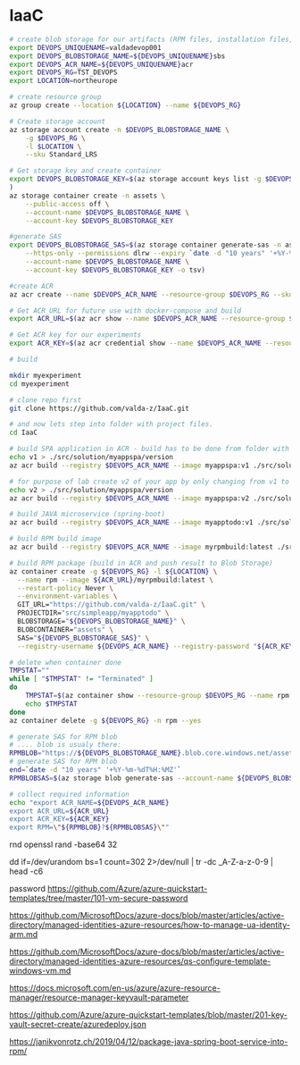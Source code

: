 # IaaC

```bash
# create blob storage for our artifacts (RPM files, installation files, binary files).
export DEVOPS_UNIQUENAME=valdadevop001
export DEVOPS_BLOBSTORAGE_NAME=${DEVOPS_UNIQUENAME}sbs
export DEVOPS_ACR_NAME=${DEVOPS_UNIQUENAME}acr
export DEVOPS_RG=TST_DEVOPS
export LOCATION=northeurope

# create resource group
az group create --location ${LOCATION} --name ${DEVOPS_RG}

# Create storage account
az storage account create -n $DEVOPS_BLOBSTORAGE_NAME \
    -g $DEVOPS_RG \
    -l $LOCATION \
    --sku Standard_LRS

# Get storage key and create container
export DEVOPS_BLOBSTORAGE_KEY=$(az storage account keys list -g $DEVOPS_RG -n $DEVOPS_BLOBSTORAGE_NAME --query [0].value -o tsv
)
az storage container create -n assets \
    --public-access off \
    --account-name $DEVOPS_BLOBSTORAGE_NAME \
    --account-key $DEVOPS_BLOBSTORAGE_KEY

#generate SAS
export DEVOPS_BLOBSTORAGE_SAS=$(az storage container generate-sas -n assets \
    --https-only --permissions dlrw --expiry `date -d "10 years" '+%Y-%m-%dT%H:%MZ'` \
    --account-name $DEVOPS_BLOBSTORAGE_NAME \
    --account-key $DEVOPS_BLOBSTORAGE_KEY -o tsv)

#create ACR
az acr create --name $DEVOPS_ACR_NAME --resource-group $DEVOPS_RG --sku Standard --location ${LOCATION} --admin-enabled true

# Get ACR_URL for future use with docker-compose and build
export ACR_URL=$(az acr show --name $DEVOPS_ACR_NAME --resource-group $DEVOPS_RG --query "loginServer" --output tsv)

# Get ACR key for our experiments
export ACR_KEY=$(az acr credential show --name $DEVOPS_ACR_NAME --resource-group $DEVOPS_RG --query "passwords[0].value" --output tsv)
```

```bash
# build 

mkdir myexperiment
cd myexperiment

# clone repo first
git clone https://github.com/valda-z/IaaC.git

# and now lets step into folder with project files.
cd IaaC

# build SPA application in ACR - build has to be done from folder with source codes: k8s-workshop-developer
echo v1 > ./src/solution/myappspa/version
az acr build --registry $DEVOPS_ACR_NAME --image myappspa:v1 ./src/solution/myappspa

# for purpose of lab create v2 of your app by only changing from v1 to v2 in version file and build container with v2 tag
echo v2 > ./src/solution/myappspa/version
az acr build --registry $DEVOPS_ACR_NAME --image myappspa:v2 ./src/solution/myappspa

# build JAVA microservice (spring-boot)
az acr build --registry $DEVOPS_ACR_NAME --image myapptodo:v1 ./src/solution/myapptodo

# build RPM build image
az acr build --registry $DEVOPS_ACR_NAME --image myrpmbuild:latest ./src/simpleapp/myrpmbuild

# build RPM package (build in ACR and push result to Blob Storage)
az container create -g ${DEVOPS_RG} -l ${LOCATION} \
  --name rpm --image ${ACR_URL}/myrpmbuild:latest \
  --restart-policy Never \
  --environment-variables \
  GIT_URL="https://github.com/valda-z/IaaC.git" \
  PROJECTDIR="src/simpleapp/myapptodo" \
  BLOBSTORAGE="${DEVOPS_BLOBSTORAGE_NAME}" \
  BLOBCONTAINER="assets" \
  SAS="${DEVOPS_BLOBSTORAGE_SAS}" \
  --registry-username ${DEVOPS_ACR_NAME} --registry-password "${ACR_KEY}"

# delete when container done
TMPSTAT=""
while [ "$TMPSTAT" != "Terminated" ]
do
    TMPSTAT=$(az container show --resource-group $DEVOPS_RG --name rpm --query containers[0].instanceView.currentState.state -o tsv)
    echo $TMPSTAT
done
az container delete -g ${DEVOPS_RG} -n rpm --yes

# generate SAS for RPM blob
# .... blob is usualy there: 
RPMBLOB="https://${DEVOPS_BLOBSTORAGE_NAME}.blob.core.windows.net/assets/noarch/mysimpleapp-0.1.0H-0.noarch.rpm"
# generate SAS for RPM blob
end=`date -d "10 years" '+%Y-%m-%dT%H:%MZ'`
RPMBLOBSAS=$(az storage blob generate-sas --account-name ${DEVOPS_BLOBSTORAGE_NAME} -c assets -n "noarch/mysimpleapp-0.1.0H-0.noarch.rpm" --permissions r --expiry $end --https-only -o tsv)

# collect required information 
echo "export ACR_NAME=${DEVOPS_ACR_NAME}
export ACR_URL=${ACR_URL}
export ACR_KEY=${ACR_KEY}
export RPM=\"${RPMBLOB}?${RPMBLOBSAS}\""
```

rnd
openssl rand -base64 32

dd if=/dev/urandom bs=1 count=302 2>/dev/null | tr -dc _A-Z-a-z-0-9 | head -c6

password
https://github.com/Azure/azure-quickstart-templates/tree/master/101-vm-secure-password

https://github.com/MicrosoftDocs/azure-docs/blob/master/articles/active-directory/managed-identities-azure-resources/how-to-manage-ua-identity-arm.md

https://github.com/MicrosoftDocs/azure-docs/blob/master/articles/active-directory/managed-identities-azure-resources/qs-configure-template-windows-vm.md

https://docs.microsoft.com/en-us/azure/azure-resource-manager/resource-manager-keyvault-parameter

https://github.com/Azure/azure-quickstart-templates/blob/master/201-key-vault-secret-create/azuredeploy.json


https://janikvonrotz.ch/2019/04/12/package-java-spring-boot-service-into-rpm/



